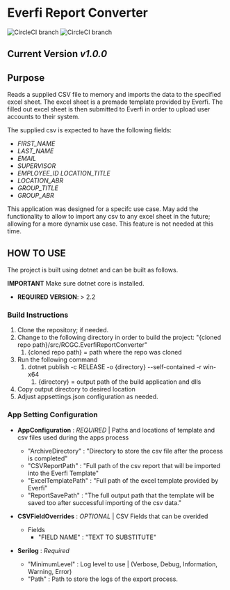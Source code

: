 # Everfi Report Converter
![CircleCI branch](https://img.shields.io/circleci/project/github/cmjimenez90/RCGC-EverfiReportConverter/master.svg?label=MASTER&style=plastic)
![CircleCI branch](https://img.shields.io/circleci/project/github/cmjimenez90/RCGC-EverfiReportConverter/develop.svg?label=DEV&style=plastic)

## Current Version *v1.0.0*

## Purpose

Reads a supplied CSV file to memory and imports the data to the specified excel sheet. The excel sheet is a premade template provided by Everfi.
The filled out excel sheet is then submitted to Everfi in order to upload user accounts to their system.

The supplied csv is expected to have the following fields:
- *FIRST_NAME*
- *LAST_NAME*
- *EMAIL*
- *SUPERVISOR*
- *EMPLOYEE_ID*
  *LOCATION_TITLE*
- *LOCATION_ABR*
- *GROUP_TITLE*
- *GROUP_ABR*

This application was designed for a specifc use case. May add the functionality to allow to import any csv to any excel sheet in the future; allowing for a more dynamix use case. This feature is not needed at this time.

## HOW TO USE

The project is built using dotnet and can be built as follows.

**IMPORTANT**
Make sure dotnet core is installed.

- **REQUIRED VERSION**:  > 2.2 

### Build Instructions
1.  Clone the repository; if needed.
2.  Change to the following directory in order to build the project: "{cloned repo path}/src/RCGC.EverfiReportConverter"
    1.  {cloned repo path} = path where the repo was cloned
3.  Run the following command
    1.  dotnet publish -c RELEASE -o {directory} --self-contained -r win-x64
        1.   {directory} = output path of the build application and dlls
4.   Copy output directory to desired location
5.   Adjust appsettings.json configuration as needed.

### App Setting Configuration

- **AppConfiguration** : *REQUIRED* | Paths and locations of template and csv files used during the apps process
  - "ArchiveDirectory" : "Directory to store the csv file after the process is completed"
  - "CSVReportPath" : "Full path of the csv report that will be imported into the Everfi Template"
  - "ExcelTemplatePath" : "Full path of the excel template provided by Everfi"
  - "ReportSavePath" : "The full output path that the template will be saved too after successful importing of the csv data."

- **CSVFieldOverrides** : *OPTIONAL* | CSV Fields that can be overided
  - Fields
    - "FIELD NAME" : "TEXT TO SUBSTITUTE"

- **Serilog** : *Required*
  - "MinimumLevel" : Log level to use | (Verbose, Debug, Information, Warning, Error)
  - "Path" : Path to store the logs of the export process.
